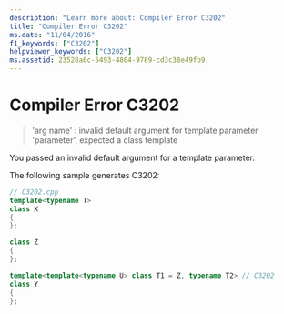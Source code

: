 ```yaml
---
description: "Learn more about: Compiler Error C3202"
title: "Compiler Error C3202"
ms.date: "11/04/2016"
f1_keywords: ["C3202"]
helpviewer_keywords: ["C3202"]
ms.assetid: 23528a0c-5493-4804-9789-cd3c38e49fb9
---
```

# Compiler Error C3202

> 'arg name' : invalid default argument for template parameter 'parameter', expected a class template

You passed an invalid default argument for a template parameter.

The following sample generates C3202:

```cpp
// C3202.cpp
template<typename T>
class X
{
};

class Z
{
};

template<template<typename U> class T1 = Z, typename T2> // C3202
class Y
{
};
```
